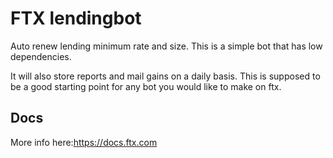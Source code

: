 # FTX lendingbot

Auto renew lending minimum rate and size. This is a simple bot that has low dependencies.

It will also store reports and mail gains on a daily basis. This is supposed to be a good starting point for any bot you would like to make on ftx. 

## Docs
More info here:https://docs.ftx.com 
